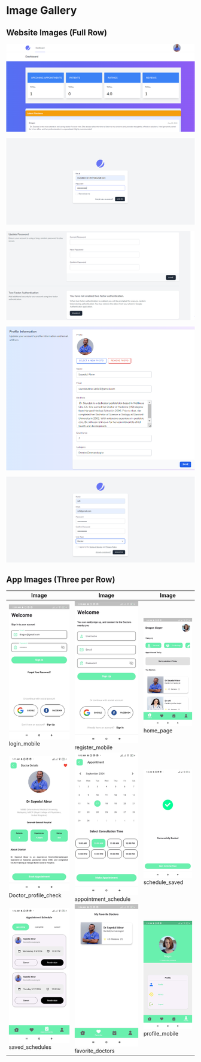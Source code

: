 # Image Gallery

## Website Images (Full Row)
![dashboard.PNG](Laravel_Backend_api_for_app_web/public/images/dashboard.PNG)

![login.PNG](Laravel_Backend_api_for_app_web/public/images/login.PNG)

![other_jetstream_features.PNG](Laravel_Backend_api_for_app_web/public/images/other_jetstream_features.PNG)

![profile.PNG](Laravel_Backend_api_for_app_web/public/images/profile.PNG)

![register.PNG](Laravel_Backend_api_for_app_web/public/images/register.PNG)

## App Images (Three per Row)

| Image | Image | Image |
|-------|-------|-------|
| ![login_mobile](Laravel_Backend_api_for_app_web/public/images/login_mobile.jpg)<br>login_mobile | ![register_mobile](Laravel_Backend_api_for_app_web/public/images/register_mobile.jpg)<br>register_mobile | ![home_page](Laravel_Backend_api_for_app_web/public/images/home_page.jpg)<br>home_page |
| ![Doctor_profile_check](Laravel_Backend_api_for_app_web/public/images/Doctor_profile_check.jpg)<br>Doctor_profile_check | ![appointment_schedule](Laravel_Backend_api_for_app_web/public/images/appointment_schedule.jpg)<br>appointment_schedule | ![schedule_saved](Laravel_Backend_api_for_app_web/public/images/schedule%20saved.jpg)<br>schedule_saved |
| ![saved_schedules](Laravel_Backend_api_for_app_web/public/images/saved_schedules.jpg)<br>saved_schedules | ![favorite_doctors](Laravel_Backend_api_for_app_web/public/images/favorite_doctors.jpg)<br>favorite_doctors | ![profile_mobile](Laravel_Backend_api_for_app_web/public/images/profile_mobile.jpg)<br>profile_mobile |
